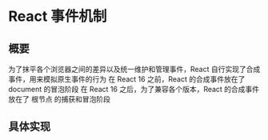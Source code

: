 # React 事件机制

## 概要
为了抹平各个浏览器之间的差异以及统一维护和管理事件，React 自行实现了合成事件，用来模拟原生事件的行为
在 React 16 之前，React 的合成事件放在了 document 的冒泡阶段
在 React 16 之后，为了兼容各个版本，React 的合成事件放在了 根节点 的捕获和冒泡阶段

## 具体实现